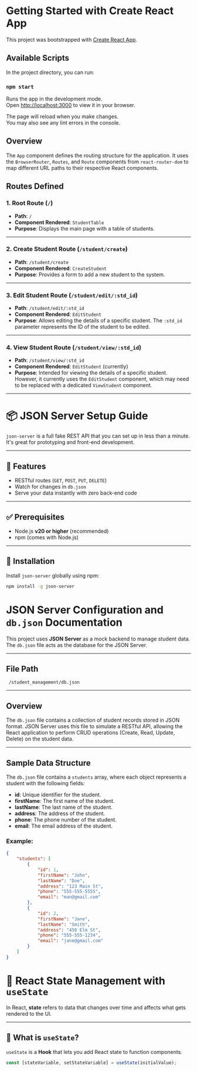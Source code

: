 # Getting Started with Create React App

This project was bootstrapped with [Create React App](https://github.com/facebook/create-react-app).

## Available Scripts

In the project directory, you can run:

### `npm start`

Runs the app in the development mode.\
Open [http://localhost:3000](http://localhost:3000) to view it in your browser.

The page will reload when you make changes.\
You may also see any lint errors in the console.
 

 ## Overview
The `App` component defines the routing structure for the application. It uses the `BrowserRouter`, `Routes`, and `Route` components from `react-router-dom` to map different URL paths to their respective React components.

## Routes Defined

### 1. **Root Route (`/`)**
- **Path**: `/`
- **Component Rendered**: `StudentTable`
- **Purpose**: Displays the main page with a table of students.

---

### 2. **Create Student Route (`/student/create`)**
- **Path**: `/student/create`
- **Component Rendered**: `CreateStudent`
- **Purpose**: Provides a form to add a new student to the system.

---

### 3. **Edit Student Route (`/student/edit/:std_id`)**
- **Path**: `/student/edit/:std_id`
- **Component Rendered**: `EditStudent`
- **Purpose**: Allows editing the details of a specific student. The `:std_id` parameter represents the ID of the student to be edited.

---

### 4. **View Student Route (`/student/view/:std_id`)**
- **Path**: `/student/view/:std_id`
- **Component Rendered**: `EditStudent` (currently)
- **Purpose**: Intended for viewing the details of a specific student. However, it currently uses the `EditStudent` component, which may need to be replaced with a dedicated `ViewStudent` component.

---


# 📦 JSON Server Setup Guide

`json-server` is a full fake REST API that you can set up in less than a minute. It's great for prototyping and front-end development.

---

## 🚀 Features
- RESTful routes (`GET`, `POST`, `PUT`, `DELETE`)
- Watch for changes in `db.json`
- Serve your data instantly with zero back-end code

---

## ✅ Prerequisites
- Node.js **v20 or higher** (recommended)
- npm (comes with Node.js)

---

## 🔧 Installation

Install `json-server` globally using npm:

```bash
npm install -g json-server

```

# JSON Server Configuration and `db.json` Documentation

This project uses **JSON Server** as a mock backend to manage student data. The `db.json` file acts as the database for the JSON Server.

---

## File Path
` /student_management/db.json`

---

## Overview
The `db.json` file contains a collection of student records stored in JSON format. JSON Server uses this file to simulate a RESTful API, allowing the React application to perform CRUD operations (Create, Read, Update, Delete) on the student data.

---

## Sample Data Structure
The `db.json` file contains a `students` array, where each object represents a student with the following fields:

- **id**: Unique identifier for the student.
- **firstName**: The first name of the student.
- **lastName**: The last name of the student.
- **address**: The address of the student.
- **phone**: The phone number of the student.
- **email**: The email address of the student.

### Example:
```json
{
    "students": [
        {
            "id": 1,
            "firstName": "John",
            "lastName": "Doe",
            "address": "123 Main St",
            "phone": "555-555-5555",
            "email": "man@gmail.com"
        },
        {
            "id": 2,
            "firstName": "Jane",
            "lastName": "Smith",
            "address": "456 Elm St",
            "phone": "555-555-1234",
            "email": "jane@gmail.com"
        }
    ]
}
```

# 🧠 React State Management with `useState`

In React, **state** refers to data that changes over time and affects what gets rendered to the UI.

---

## 🔧 What is `useState`?

`useState` is a **Hook** that lets you add React state to function components.

```js
const [stateVariable, setStateVariable] = useState(initialValue);